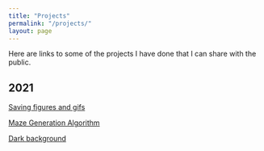 ```yaml
---
title: "Projects"
permalink: "/projects/"
layout: page
---
```


Here are links to some of the projects I have done that I can share with the public. 

## 2021

[Saving figures and gifs](https://tulimid1.github.io/savingFigures_matlabPython/)

[Maze Generation Algorithm](https://tulimid1.github.io/Maze_Task/)

[Dark background](https://tulimid1.github.io/darkBackground_matlab/)
